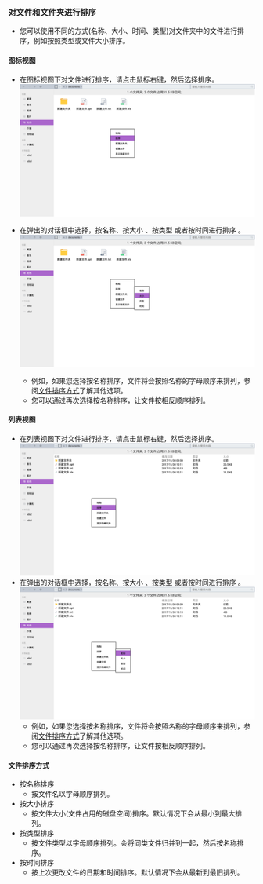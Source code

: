 ### 对文件和文件夹进行排序
   - 您可以使用不同的方式(名称、大小、时间、类型)对文件夹中的文件进行排序，例如按照类型或文件大小排序。

#### 图标视图
   - 在图标视图下对文件进行排序，请点击鼠标右键，然后选择排序。  
![](../pic/soft/filemanager/sort.png)

   - 在弹出的对话框中选择，按名称、按大小 、按类型 或者按时间进行排序 。  
![](../pic/soft/filemanager/sort_option.png)

      - 例如，如果您选择按名称排序，文件将会按照名称的字母顺序来排列，参阅[文件排序方式](#文件排序方式)了解其他选项。
      - 您可以通过再次选择按名称排序，让文件按相反顺序排列。

#### 列表视图
   - 在列表视图下对文件进行排序，请点击鼠标右键，然后选择排序。
![](../pic/soft/filemanager/listsort.png)
   - 在弹出的对话框中选择，按名称、按大小 、按类型 或者按时间进行排序 。
![](../pic/soft/filemanager/listsort_option.png)
      - 例如，如果您选择按名称排序，文件将会按照名称的字母顺序来排列，参阅[文件排序方式](#文件排序方式)了解其他选项。
      - 您可以通过再次选择按名称排序，让文件按相反顺序排列。 

#### 文件排序方式
   - 按名称排序
      - 按文件名以字母顺序排列。
   - 按大小排序
      - 按文件大小(文件占用的磁盘空间)排序。默认情况下会从最小到最大排列。
   - 按类型排序
      - 按文件类型以字母顺序排列。会将同类文件归并到一起，然后按名称排序。
   - 按时间排序
      - 按上次更改文件的日期和时间排序。默认情况下会从最新到最旧排列。
